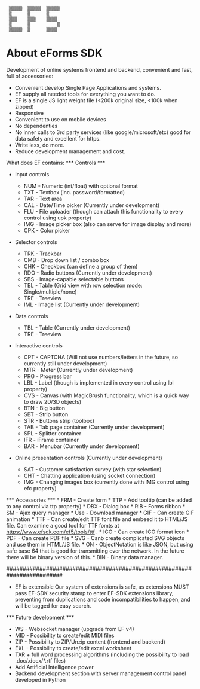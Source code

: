 
     ▒▒▒▒▒  ▒▒▒▒▒  ▒▒▒▒▒
     ▒      ▒      ▒
     ▒▒▒    ▒▒▒    ▒▒▒▒
     ▒      ▒          ▒
     ▒▒▒▒▒  ▒      ▒▒▒▒


   About eForms SDK
======================
Development of online systems frontend and backend, convenient and fast, full of accessories:
* Convenient develop Single Page Applications and systems.
* EF supply all needed tools for everything you want to do.
* EF is a single JS light weight file (&lt;200k original size, &lt;100k when zipped)
* Responsive
* Convenient to use on mobile devices
* No dependenties
* No inner calls to 3rd party services (like google/microsoft/etc) good for data safety and excellent for https.
* Write less, do more.
* Reduce development management and cost.

What does EF contains:
*** Controls ***
* Input controls
    * NUM - Numeric (int/float) with optional format
    * TXT - Textbox (inc. password/formatted)
    * TAR - Text area
    * CAL - Date/Time picker (Currently under development)
    * FLU - File uploader (though can attach this functionality to every control using upk property)
    * IMG - Image picker box (also can serve for image display and more)
    * CPK - Color picker
    
* Selector controls
    * TRK - Trackbar
    * CMB - Drop down list / combo box
    * CHK - Checkbox (can define a group of them)
    * RDO - Radio buttons (Currently under development)
    * SBS - Image-capable selectable buttons
    * TBL - Table (Grid view with row selection mode: Single/multiple/none)
    * TRE - Treeview
    * IML - Image list (Currently under development)
* Data controls
    * TBL - Table (Currently under development)
    * TRE - Treeview
* Interactive controls
    * CPT - CAPTCHA (Will not use numbers/letters in the future, so currently still under development)
    * MTR - Meter (Currently under development)
    * PRG - Progress bar
    * LBL - Label (though is implemented in every control using lbl property)
    * CVS - Canvas (with MagicBrush functionality, which is a quick way to draw 2D/3D objects)
    * BTN - Big button
    * SBT - Strip button
    * STR - Buttons strip (toolbox)
    * TAB - Tab page container (Currently under development)
    * SPL - Splitter container
    * IFR - iFrame container
    * BAR - Menubar (Currently under development)
* Online presentation controls (Currently under development)
    * SAT - Customer satisfaction survey (with star selection)
    * CHT - Chatting application (using socket connection)
    * IMG - Changing images box (currently done with IMG control using efc property)
    
*** Accessories ***
    * FRM - Create form
    * TTP - Add tooltip (can be added to any control via ttp property)
    * DBX - Dialog box
    * RIB - Forms ribbon
    * SM - Ajax query manager
    * Use - Download manager
    * GIF - Can create GIF animation
    * TTF - Can create/edit TTF font file and embeed it to HTML/JS file. Can examine a good tool for TTF fomts at https://www.efsdk.com/ef5/tools/ttf .
    * ICO - Can create ICO format icon
    * PDF - Can create PDF file
    * SVG - Canb create complicated SVG objects and use them in HTML/JS file.
    * ON - ObjectNotation is like JSON, but using safe base 64 that is good for transmitting over the network. In the future there will be binary version of this.
    * BIN - Binary data manager.
    
#########################################################################
* EF is extensible
Our system of extensions is safe, as extensions MUST pass EF-SDK security stamp to enter EF-SDK extensions library, preventing from duplications and code incompatibilities to happen, and will be tagged for easy search.

*** Future development ***
* WS - Websocket manager (upgrade from EF v4)
* MID - Possibility to create/edit MIDI files
* ZIP - Possibility to ZIP/Unzip content (frontend and backend)
* EXL - Possibility to create/edit excel worksheet
* TAR + full word processing algorithms (including the possibility to load .doc/.docx/*.rtf files)
* Add Artificial Intelligence power
* Backend development section with server management control panel developed in Python
